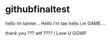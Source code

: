 # githubfinaltest

hello im tannie...
Hello i'm tae
hello i,m GAME.... 

thank you ???
 wtf ????
I Love U
GGWP
